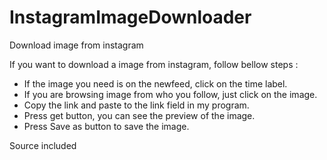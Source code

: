 # InstagramImageDownloader
Download image from instagram

If you want to download a image from instagram, follow bellow steps :
- If the image you need is on the newfeed, click on the time label.
- If you are browsing image from who you follow, just click on the image.
- Copy the link and paste to the link field in my program.
- Press get button, you can see the preview of the image.
- Press Save as button to save the image.

Source included
